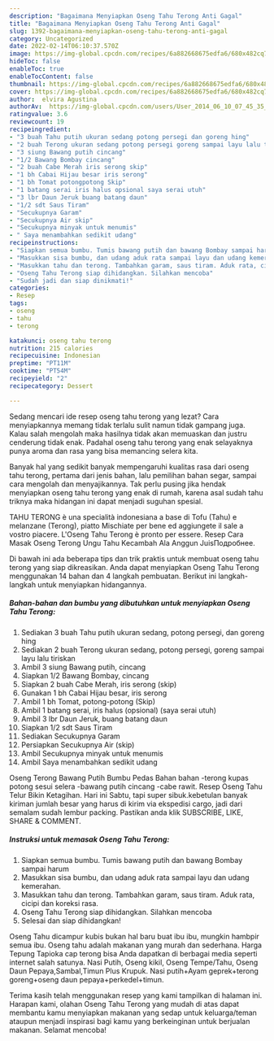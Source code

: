 ```yaml
---
description: "Bagaimana Menyiapkan Oseng Tahu Terong Anti Gagal"
title: "Bagaimana Menyiapkan Oseng Tahu Terong Anti Gagal"
slug: 1392-bagaimana-menyiapkan-oseng-tahu-terong-anti-gagal
category: Uncategorized
date: 2022-02-14T06:10:37.570Z
image: https://img-global.cpcdn.com/recipes/6a882668675edfa6/680x482cq70/oseng-tahu-terong-foto-resep-utama.jpg
hideToc: false
enableToc: true
enableTocContent: false
thumbnail: https://img-global.cpcdn.com/recipes/6a882668675edfa6/680x482cq70/oseng-tahu-terong-foto-resep-utama.jpg
cover: https://img-global.cpcdn.com/recipes/6a882668675edfa6/680x482cq70/oseng-tahu-terong-foto-resep-utama.jpg
author:  elvira Agustina
authorAv:  https://img-global.cpcdn.com/users/User_2014_06_10_07_45_35_441_Path_2014_05_30_16_49/60x60cq50/avatar.jpg
ratingvalue: 3.6
reviewcount: 19
recipeingredient:
- "3 buah Tahu putih ukuran sedang potong persegi dan goreng hing"
- "2 buah Terong ukuran sedang potong persegi goreng sampai layu lalu tiriskan"
- "3 siung Bawang putih cincang"
- "1/2 Bawang Bombay cincang"
- "2 buah Cabe Merah iris serong skip"
- "1 bh Cabai Hijau besar iris serong"
- "1 bh Tomat potongpotong Skip"
- "1 batang serai iris halus opsional saya serai utuh"
- "3 lbr Daun Jeruk buang batang daun"
- "1/2 sdt Saus Tiram"
- "Secukupnya Garam"
- "Secukupnya Air skip"
- "Secukupnya minyak untuk menumis"
- " Saya menambahkan sedikit udang"
recipeinstructions:
- "Siapkan semua bumbu. Tumis bawang putih dan bawang Bombay sampai harum"
- "Masukkan sisa bumbu, dan udang aduk rata sampai layu dan udang kemerahan."
- "Masukkan tahu dan terong. Tambahkan garam, saus tiram. Aduk rata, cicipi dan koreksi rasa."
- "Oseng Tahu Terong siap dihidangkan. Silahkan mencoba"
- "Sudah jadi dan siap dinikmati!"
categories:
- Resep
tags:
- oseng
- tahu
- terong

katakunci: oseng tahu terong 
nutrition: 215 calories
recipecuisine: Indonesian
preptime: "PT11M"
cooktime: "PT54M"
recipeyield: "2"
recipecategory: Dessert

---
```



Sedang mencari ide resep oseng tahu terong yang lezat? Cara menyiapkannya memang tidak terlalu sulit namun tidak gampang juga. Kalau salah mengolah maka hasilnya tidak akan memuaskan dan justru cenderung tidak enak. Padahal oseng tahu terong yang enak selayaknya punya aroma dan rasa yang bisa memancing selera kita.


Banyak hal yang sedikit banyak mempengaruhi kualitas rasa dari oseng tahu terong, pertama dari jenis bahan, lalu pemilihan bahan segar, sampai cara mengolah dan menyajikannya. Tak perlu pusing jika hendak menyiapkan oseng tahu terong yang enak di rumah, karena asal sudah tahu triknya maka hidangan ini dapat menjadi suguhan spesial.

TAHU TERONG è una specialità indonesiana a base di Tofu (Tahu) e melanzane (Terong), piatto Mischiate per bene ed aggiungete il sale a vostro piacere. L&#39;Oseng Tahu Terong è pronto per essere. Resep Cara Masak Oseng Terong Ungu Tahu Kecambah Ala Anggun JuisПодробнее.


Di bawah ini ada beberapa tips dan trik praktis untuk membuat oseng tahu terong yang siap dikreasikan. Anda dapat menyiapkan Oseng Tahu Terong menggunakan 14 bahan dan 4 langkah pembuatan. Berikut ini langkah-langkah untuk menyiapkan hidangannya.

<!--inarticleads1-->

##### Bahan-bahan dan bumbu yang dibutuhkan untuk menyiapkan Oseng Tahu Terong:

1. Sediakan 3 buah Tahu putih ukuran sedang, potong persegi, dan goreng hing
1. Sediakan 2 buah Terong ukuran sedang, potong persegi, goreng sampai layu lalu tiriskan
1. Ambil 3 siung Bawang putih, cincang
1. Siapkan 1/2 Bawang Bombay, cincang
1. Siapkan 2 buah Cabe Merah, iris serong (skip)
1. Gunakan 1 bh Cabai Hijau besar, iris serong
1. Ambil 1 bh Tomat, potong-potong (Skip)
1. Ambil 1 batang serai, iris halus (opsional) (saya serai utuh)
1. Ambil 3 lbr Daun Jeruk, buang batang daun
1. Siapkan 1/2 sdt Saus Tiram
1. Sediakan Secukupnya Garam
1. Persiapkan Secukupnya Air (skip)
1. Ambil Secukupnya minyak untuk menumis
1. Ambil  Saya menambahkan sedikit udang


Oseng Terong Bawang Putih Bumbu Pedas Bahan bahan -terong kupas potong sesui selera -bawang putih cincang -cabe rawit. Resep Oseng Tahu Telur Bikin Ketagihan. Hari ini Sabtu, tapi super sibuk.kebetulan banyak kiriman jumlah besar yang harus di kirim via ekspedisi cargo, jadi dari semalam sudah lembur packing. Pastikan anda klik SUBSCRIBE, LIKE, SHARE &amp; COMMENT. 

<!--inarticleads2-->

##### Instruksi untuk memasak Oseng Tahu Terong:

1. Siapkan semua bumbu. Tumis bawang putih dan bawang Bombay sampai harum
1. Masukkan sisa bumbu, dan udang aduk rata sampai layu dan udang kemerahan.
1. Masukkan tahu dan terong. Tambahkan garam, saus tiram. Aduk rata, cicipi dan koreksi rasa.
1. Oseng Tahu Terong siap dihidangkan. Silahkan mencoba
1. Selesai dan siap dihidangkan!

Oseng Tahu dicampur kubis bukan hal baru buat ibu ibu, mungkin hambpir semua ibu. Oseng tahu adalah makanan yang murah dan sederhana. Harga Tepung Tapioka cap terong bisa Anda dapatkan di berbagai media seperti internet salah satunya. Nasi Putih, Oseng kikil, Oseng Tempe/Tahu, Oseng Daun Pepaya,Sambal,Timun Plus Krupuk. Nasi putih+Ayam geprek+terong goreng+oseng daun pepaya+perkedel+timun. 

Terima kasih telah menggunakan resep yang kami tampilkan di halaman ini. Harapan kami, olahan Oseng Tahu Terong yang mudah di atas dapat membantu kamu menyiapkan makanan yang sedap untuk keluarga/teman ataupun menjadi inspirasi bagi kamu yang berkeinginan untuk berjualan makanan. Selamat mencoba!
